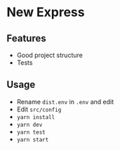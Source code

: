 # New Express

## Features

* Good project structure
* Tests

## Usage

* Rename `dist.env` in `.env` and edit
* Edit `src/config`
* `yarn install`
* `yarn dev`
* `yarn test`
* `yarn start`
